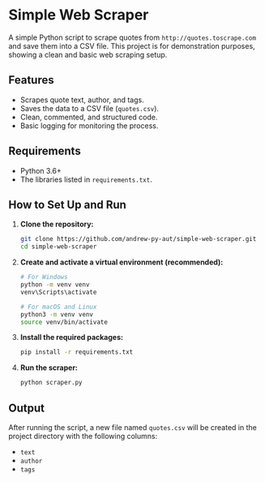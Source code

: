 # Simple Web Scraper

A simple Python script to scrape quotes from `http://quotes.toscrape.com` and save them into a CSV file. This project is for demonstration purposes, showing a clean and basic web scraping setup.

## Features

- Scrapes quote text, author, and tags.
- Saves the data to a CSV file (`quotes.csv`).
- Clean, commented, and structured code.
- Basic logging for monitoring the process.

## Requirements

- Python 3.6+
- The libraries listed in `requirements.txt`.

## How to Set Up and Run

1.  **Clone the repository:**
    ```bash
    git clone https://github.com/andrew-py-aut/simple-web-scraper.git
    cd simple-web-scraper
    ```

2.  **Create and activate a virtual environment (recommended):**
    ```bash
    # For Windows
    python -m venv venv
    venv\Scripts\activate

    # For macOS and Linux
    python3 -m venv venv
    source venv/bin/activate
    ```

3.  **Install the required packages:**
    ```bash
    pip install -r requirements.txt
    ```

4.  **Run the scraper:**
    ```bash
    python scraper.py
    ```

## Output

After running the script, a new file named `quotes.csv` will be created in the project directory with the following columns:

- `text`
- `author`
- `tags`